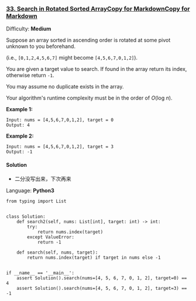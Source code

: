 ### [33\. Search in Rotated Sorted ArrayCopy for MarkdownCopy for Markdown](https://leetcode.com/problems/search-in-rotated-sorted-array/)

Difficulty: **Medium**


Suppose an array sorted in ascending order is rotated at some pivot unknown to you beforehand.

(i.e., `[0,1,2,4,5,6,7]` might become `[4,5,6,7,0,1,2]`).

You are given a target value to search. If found in the array return its index, otherwise return `-1`.

You may assume no duplicate exists in the array.

Your algorithm's runtime complexity must be in the order of _O_(log _n_).

**Example 1:**

```
Input: nums = [4,5,6,7,0,1,2], target = 0
Output: 4
```

**Example 2:**

```
Input: nums = [4,5,6,7,0,1,2], target = 3
Output: -1
```


#### Solution
- 二分没写出来，下次再来

Language: **Python3**

```python3
from typing import List
​
​
class Solution:
    def search2(self, nums: List[int], target: int) -> int:
        try:
            return nums.index(target)
        except ValueError:
            return -1
​
    def search(self, nums, target):
        return nums.index(target) if target in nums else -1
​
​
if __name__ == '__main__':
    assert Solution().search(nums=[4, 5, 6, 7, 0, 1, 2], target=0) == 4
    assert Solution().search(nums=[4, 5, 6, 7, 0, 1, 2], target=3) == -1
​
```